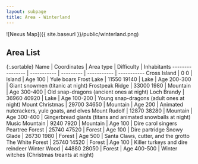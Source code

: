 ```yaml
---
layout: subpage
title: Area - Winterland
---
```

<!--
flying broomstick: The first is you, if that helps you to see.
titanic snowman: The second is for fishing, and the source of this world.
swarm of tiny elves: The third (and last) is the beginning of the end.
animated snowball: Speak the answer to Odin, in one of his forms.
-->

![Nexus Map]({{ site.baseurl }}/public/winterland.png)

## Area List

{:.sortable}
Name             | Coordinates | Area type | Difficulty  | Inhabitants
---------------- | ----------- | --------- | ----------- | -----------
Cross Island     | 0 0         | Island    | Age 100     | Yule boars
Frost Lake       | 11550 19140 | Lake      | Age 200-300 | Giant snowmen (titanic at night)
Frostpeak Ridge  | 33000 1980  | Mountain  | Age 300-400 | Old snap-dragons (ancient ones at night)
Loch Brandy      | 36960 40920 | Lake      | Age 100-200 | Young snap-dragons (adult ones at night)
Mount Christmas  | 29700 34650 | Mountain  | Age 200     | Animated nutcrackers, yule goats, and elves
Mount Rudolf     | 12870 38280 | Mountain  | Age 300-400 | Gingerbread giants (titans and animated snowballs at night)
Music Mountain   | 9240 7920   | Mountain  | Age 100     | Dire carol singers
Peartree Forest  | 25740 47520 | Forest    | Age 100     | Dire partridge
Snowy Glade      | 26730 1980  | Forest    | Age 500     | Santa Claws, cutter, and the grotto
The White Forest | 25740 14520 | Forest    | Age 100     | Killer turkeys and dire reindeer
Winter Wood      | 44880 28050 | Forest    | Age 400-500 | Winter witches (Christmas treants at night)
